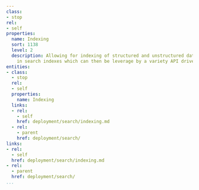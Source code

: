 ```yaml
---
class:
- stop
rel:
- self
properties:
  name: Indexing
  sort: 1138
  level: 2
  description: Allowing for indexing of structured and unstructured data for inclusion
    in search indexes which can then be leverage by a variety API driven services.
entities:
- class:
  - stop
  rel:
  - self
  properties:
    name: Indexing
  links:
  - rel:
    - self
    href: deployment/search/indexing.md
  - rel:
    - parent
    href: deployment/search/
links:
- rel:
  - self
  href: deployment/search/indexing.md
- rel:
  - parent
  href: deployment/search/
...
```

